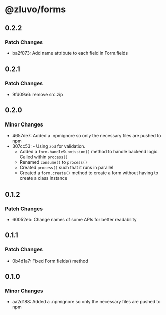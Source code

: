 # @zluvo/forms

## 0.2.2

### Patch Changes

- ba2f073: Add name attribute to each field in Form.fields

## 0.2.1

### Patch Changes

- 9fd09a6: remove src.zip

## 0.2.0

### Minor Changes

- 4657de7: Added a .npmignore so only the necessary files are pushed to npm
- 307cc53: - Using `zod` for validation.
  - Added a `form.handleSubmission()` method to handle backend logic. Called within `process()`
  - Renamed `consume()` to `process()`
  - Created `process()` such that it runs in parallel
  - Created a `form.create()` method to create a form without having to create a class instance

## 0.1.2

### Patch Changes

- 60052eb: Change names of some APIs for better readability

## 0.1.1

### Patch Changes

- 0b4d1a7: Fixed Form.fields() method

## 0.1.0

### Minor Changes

- aa2d188: Added a .npmignore so only the necessary files are pushed to npm
